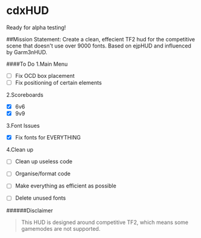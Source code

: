 # cdxHUD
Ready for alpha testing!


##Mission Statement:
Create a clean, effecient TF2 hud for the competitive scene that doesn't use over 9000 fonts.
Based on ejpHUD and influenced by Garm3nHUD.

####To Do
1.Main Menu
- [ ] Fix OCD box placement
- [ ] Fix positioning of certain elements

2.Scoreboards
- [x] 6v6
- [x] 9v9

3.Font Issues
- [x] Fix fonts for EVERYTHING

4.Clean up
- [ ] Clean up useless code
- [ ] Organise/format code
- [ ] Make everything as efficient as possible
- [ ] Delete unused fonts


######Disclaimer
>This HUD is designed around competitive TF2, which means some gamemodes are not supported.
